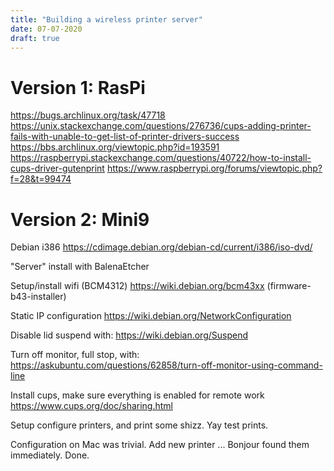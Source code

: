```yaml
---
title: "Building a wireless printer server"
date: 07-07-2020
draft: true
---
```


# Version 1: RasPi

https://bugs.archlinux.org/task/47718
https://unix.stackexchange.com/questions/276736/cups-adding-printer-fails-with-unable-to-get-list-of-printer-drivers-success
https://bbs.archlinux.org/viewtopic.php?id=193591
https://raspberrypi.stackexchange.com/questions/40722/how-to-install-cups-driver-gutenprint
https://www.raspberrypi.org/forums/viewtopic.php?f=28&t=99474

# Version 2: Mini9

Debian i386
https://cdimage.debian.org/debian-cd/current/i386/iso-dvd/

"Server" install with BalenaEtcher

Setup/install wifi (BCM4312)
https://wiki.debian.org/bcm43xx
(firmware-b43-installer)

Static IP configuration
https://wiki.debian.org/NetworkConfiguration

Disable lid suspend with:
https://wiki.debian.org/Suspend

Turn off monitor, full stop, with:
https://askubuntu.com/questions/62858/turn-off-monitor-using-command-line

Install cups, make sure everything is enabled for remote work
https://www.cups.org/doc/sharing.html

Setup configure printers, and print some shizz.
Yay test prints.

Configuration on Mac was trivial. Add new printer ... Bonjour found them immediately. Done.